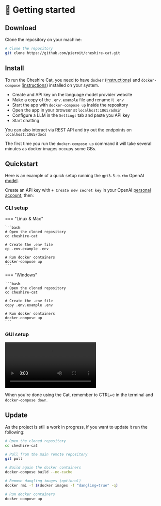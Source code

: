 # :rocket: Getting started

## Download

Clone the repository on your machine:

```bash
# Clone the repository
git clone https://github.com/pieroit/cheshire-cat.git
```

## Install

To run the Cheshire Cat, you need to have `docker` ([instructions](https://docs.docker.com/engine/install/)) and `docker-compose` ([instructions](https://docs.docker.com/compose/install/)) installed on your system.

- Create and API key on the language model provider website  
- Make a copy of the `.env.example` file and rename it `.env`
- Start the app with `docker-compose up` inside the repository
- Open the app in your browser at `localhost:1865/admin`
- Configure a LLM in the `Settings` tab and paste you API key
- Start chatting

You can also interact via REST API and try out the endpoints on `localhost:1865/docs`

The first time you run the `docker-compose up` command it will take several minutes as docker images occupy some GBs.

## Quickstart

Here is an example of a quick setup running the `gpt3.5-turbo` OpenAI [model](https://platform.openai.com/docs/models/gpt-3-5).  

Create an API key with `+ Create new secret key` in your OpenAI [personal account](https://platform.openai.com/account/api-keys), then:

### CLI setup

=== "Linux & Mac"

    ```bash
    # Open the cloned repository
    cd cheshire-cat
    
    # Create the .env file
    cp .env.example .env
    
    # Run docker containers
    docker-compose up
    ```
=== "Windows"
    
    ```bash
    # Open the cloned repository
    cd cheshire-cat
    
    # Create the .env file
    copy .env.example .env
    
    # Run docker containers
    docker-compose up
    ```

### GUI setup

![type:video](../assets/vid/setup.mp4)

When you're done using the Cat, remember to CTRL+c in the terminal and `docker-compose down`.

## Update

As the project is still a work in progress, if you want to update it run the following:

```bash
# Open the cloned repository
cd cheshire-cat

# Pull from the main remote repository
git pull

# Build again the docker containers
docker-compose build --no-cache

# Remove dangling images (optional)
docker rmi -f $(docker images -f "dangling=true" -q)

# Run docker containers
docker-compose up
```
